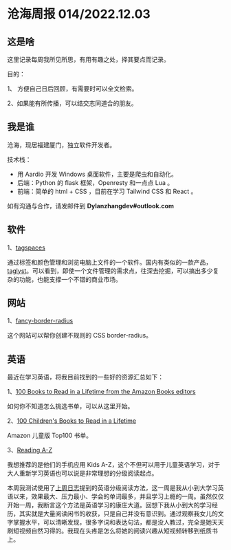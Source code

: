 # 沧海周报 014/2022.12.03

## 这是啥

这里记录每周我所见所思，有用有趣之处，择其要点而记录。

目的：

1、 方便自己日后回顾，有需要时可以全文检索。

2、如果能有所传播，可以结交志同道合的朋友。

## 我是谁

沧海，现居福建厦门，独立软件开发者。

技术栈：

- 用 Aardio 开发 Windows 桌面软件，主要是爬虫和自动化。
- 后端：Python 的 flask 框架，Openresty 和一点点 Lua 。
- 前端：简单的 html + CSS ，目前在学习 Tailwind CSS 和 React 。

如有沟通与合作，请发邮件到 **Dylanzhangdev#outlook.com**

## 软件

1、[tagspaces](https://www.tagspaces.org/products/)

通过标签和颜色管理和浏览电脑上文件的一个软件。国内有类似的一款产品，[taglyst](https://www.taglyst.com/)。可以看到，即使一个文件管理的需求点，往深去挖掘，可以搞出多少复杂的功能，也能支撑一个不错的商业市场。

## 网站

1、[fancy-border-radius](https://9elements.github.io/fancy-border-radius/)

这个网站可以帮你创建不规则的 CSS border-radius。

## 英语

最近在学习英语，将我目前找到的一些好的资源汇总如下：

1、[100 Books to Read in a Lifetime from the Amazon Books editors](https://www.amazon.com/gp/browse.html?rw_useCurrentProtocol=1&node=8192263011&ref_=bhp_brws_100bks)

如何你不知道怎么挑选书单，可以从这里开始。

2、[100 Children's Books to Read in a Lifetime](https://www.amazon.com/b/ref=s9_acss_bw_cg_100BksCG_1b1_w?node=9660210011)

Amazon 儿童版 Top100 书单。

3、[Reading A-Z](https://www.readinga-z.com/)

我想推荐的是他们的手机应用 Kids A-Z，这个不但可以用于儿童英语学习，对于大人重新学习英语也可以说是非常理想的分级阅读起点。

本周我测试使用了[上周日志](https://github.com/theseazhang/weekly_news/blob/main/013.md)提到的英语分级阅读方法，这一周是我从小到大学习英语以来，效果最大、压力最小、学会的单词最多，并且学习上瘾的一周。虽然仅仅开始一周，我断言这个方法是英语学习的康庄大道。回想下我从小到大的学习经历，其实就是大量阅读闲书的收获，只是自己并没有意识到。通过观察我女儿的文字掌握水平，可以清晰发现，很多字词和表达句法，都是没人教过，完全是她天天刷短视频自然习得的。我现在头疼是怎么将她的阅读兴趣从短视频转移到纸质书上。
